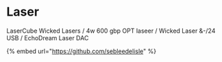 # Laser

LaserCube Wicked Lasers / 4w 600 gbp OPT laseer / Wicked Laser &-/24 USB / EchoDream Laser DAC

{% embed url="https://github.com/sebleedelisle" %}



